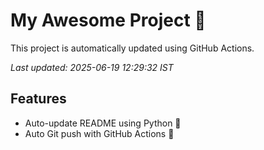 # My Awesome Project 🚀

This project is automatically updated using GitHub Actions.

_Last updated: 2025-06-19 12:29:32 IST_

## Features
- Auto-update README using Python 🐍
- Auto Git push with GitHub Actions 🤖
